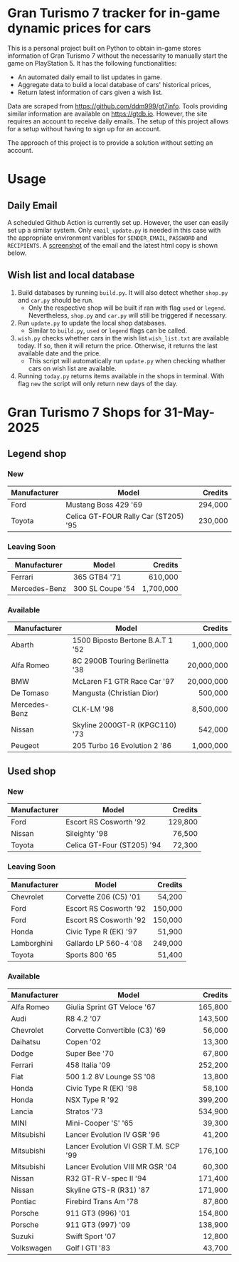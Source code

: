 # Gran Turismo 7 tracker for in-game dynamic prices for cars

This is a personal project built on Python to obtain in-game stores information of Gran Turismo 7 without the necessarity to manually start the game on PlayStation 5. It has the following functionalities:

- An automated daily email to list updates in game.
- Aggregate data to build a local database of cars' historical prices,
- Return latest information of cars given a wish list.

Data are scraped from https://github.com/ddm999/gt7info. Tools providing similar information are available on https://gtdb.io. However, the site requires an account to receive daily emails. The setup of this project allows for a setup without having to sign up for an account.

The approach of this project is to provide a solution without setting an account.

# Usage

## Daily Email

A scheduled Github Action is currently set up. However, the user can easily set up a similar system. Only `email_update.py` is needed in this case with the appropriate environment varibles for `SENDER_EMAIL`, `PASSWORD` and `RECIPIENTS`. A [screenshot](https://raw.githubusercontent.com/marcohoucheng/Gran-Turismo-7-Price-Tracker/main/data/email_screenshot.png) of the email and the latest html copy is shown below.

## Wish list and local database

1. Build databases by running `build.py`. It will also detect whether `shop.py` and `car.py` should be run.
    - Only the respective shop will be built if ran with flag `used` or `legend`. Nevertheless, `shop.py` and `car.py` will still be triggered if necessary.
2. Run `update.py` to update the local shop databases.
    - Similar to `build.py`, `used` or `legend` flags can be called.
3. `wish.py` checks whether cars in the wish list `wish_list.txt` are available today. If so, then it will return the price. Otherwise, it returns the last available date and the price.
    - This script will automatically run `update.py` when checking whather cars on wish list are available.
4. Running `today.py` returns items available in the shops in terminal. With flag `new` the script will only return new days of the day.


# Gran Turismo 7 Shops for 31-May-2025



## Legend shop

### New
 | Manufacturer | Model | Credits |
 | --- | --- | --: |
|Ford|Mustang Boss 429 '69|294,000|
|Toyota|Celica GT-FOUR Rally Car (ST205) '95|230,000|

### Leaving Soon
 | Manufacturer | Model | Credits |
 | --- | --- | --: |
|Ferrari|365 GTB4 '71|610,000|
|Mercedes-Benz|300 SL Coupe '54|1,700,000|

### Available
 | Manufacturer | Model | Credits |
 | --- | --- | --: |
|Abarth|1500 Biposto Bertone B.A.T 1 '52|1,000,000|
|Alfa Romeo|8C 2900B Touring Berlinetta '38|20,000,000|
|BMW|McLaren F1 GTR Race Car '97|20,000,000|
|De Tomaso|Mangusta (Christian Dior)|500,000|
|Mercedes-Benz|CLK-LM '98|8,500,000|
|Nissan|Skyline 2000GT-R (KPGC110) '73|542,000|
|Peugeot|205 Turbo 16 Evolution 2 '86|1,000,000|


## Used shop

### New
 | Manufacturer | Model | Credits |
 | --- | --- | --: |
|Ford|Escort RS Cosworth '92|129,800|
|Nissan|Sileighty '98|76,500|
|Toyota|Celica GT-Four (ST205) '94|72,300|

### Leaving Soon
 | Manufacturer | Model | Credits |
 | --- | --- | --: |
|Chevrolet|Corvette Z06 (C5) '01|54,200|
|Ford|Escort RS Cosworth '92|150,000|
|Ford|Escort RS Cosworth '92|150,000|
|Honda|Civic Type R (EK) '97|51,900|
|Lamborghini|Gallardo LP 560-4 '08|249,000|
|Toyota|Sports 800 '65|51,400|

### Available
 | Manufacturer | Model | Credits |
 | --- | --- | --: |
|Alfa Romeo|Giulia Sprint GT Veloce '67|165,800|
|Audi|R8 4.2 '07|143,500|
|Chevrolet|Corvette Convertible (C3) '69|56,000|
|Daihatsu|Copen '02|13,300|
|Dodge|Super Bee '70|67,800|
|Ferrari|458 Italia '09|252,200|
|Fiat|500 1.2 8V Lounge SS '08|13,800|
|Honda|Civic Type R (EK) '98|58,100|
|Honda|NSX Type R '92|399,200|
|Lancia|Stratos '73|534,900|
|MINI|Mini-Cooper 'S' '65|39,300|
|Mitsubishi|Lancer Evolution IV GSR '96|41,200|
|Mitsubishi|Lancer Evolution VI GSR T.M. SCP '99|176,100|
|Mitsubishi|Lancer Evolution VIII MR GSR '04|60,300|
|Nissan|R32 GT-R V-spec II '94|171,400|
|Nissan|Skyline GTS-R (R31) '87|171,900|
|Pontiac|Firebird Trans Am '78|87,800|
|Porsche|911 GT3 (996) '01|154,800|
|Porsche|911 GT3 (997) '09|138,900|
|Suzuki|Swift Sport '07|12,800|
|Volkswagen|Golf I GTI '83|43,700|
